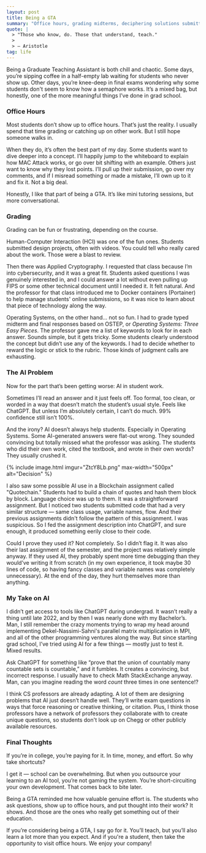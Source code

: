 ```yaml
---
layout: post
title: Being a GTA
summary: "Office hours, grading midterms, deciphering solutions submitted by student, and why teaching has its moments."
quote: |
  > "Those who know, do. Those that understand, teach."
  >
  > — Aristotle
tag: life
---
```


Being a Graduate Teaching Assistant is both chill and chaotic. Some days, you’re sipping coffee in a half-empty lab waiting for students who never show up. Other days, you’re knee-deep in final exams wondering why some students don't seem to know how a semaphore works. It’s a mixed bag, but honestly, one of the more meaningful things I’ve done in grad school.

### Office Hours

Most students don’t show up to office hours. That’s just the reality. I usually spend that time grading or catching up on other work. But I still hope someone walks in.

When they do, it’s often the best part of my day. Some students want to dive deeper into a concept. I’ll happily jump to the whiteboard to explain how MAC Attack works, or go over bit shifting with an example. Others just want to know why they lost points. I’ll pull up their submission, go over my comments, and if I misread something or made a mistake, I’ll own up to it and fix it. Not a big deal.

Honestly, I like that part of being a GTA. It’s like mini tutoring sessions, but more conversational.

### Grading

Grading can be fun or frustrating, depending on the course.

Human-Computer Interaction (HCI) was one of the fun ones. Students submitted design projects, often with videos. You could tell who really cared about the work. Those were a blast to review.

Then there was Applied Cryptography. I requested that class because I’m into cybersecurity, and it was a great fit. Students asked questions I was genuinely interested in, and I could answer a lot without even pulling up FIPS or some other technical document until I needed it. It felt natural. And the professor for that class introduced me to Docker containers (Portainer) to help manage students' online submissions, so it was nice to learn about that piece of technology along the way.

Operating Systems, on the other hand... not so fun. I had to grade typed midterm and final responses based on OSTEP, or *Operating Systems: Three Easy Pieces*. The professor gave me a list of keywords to look for in each answer. Sounds simple, but it gets tricky. Some students clearly understood the concept but didn’t use any of the keywords. I had to decide whether to reward the logic or stick to the rubric. Those kinds of judgment calls are exhausting.

### The AI Problem

Now for the part that’s been getting worse: AI in student work.

Sometimes I’ll read an answer and it just feels off. Too formal, too clean, or worded in a way that doesn’t match the student’s usual style. Feels like ChatGPT. But unless I’m absolutely certain, I can’t do much. 99% confidence still isn’t 100%.

And the irony? AI doesn’t always help students. Especially in Operating Systems. Some AI-generated answers were flat-out wrong. They sounded convincing but totally missed what the professor was asking. The students who did their own work, cited the textbook, and wrote in their own words? They usually crushed it.

{% include image.html 
    imgur="ZtcY8Lb.png" 
    max-width="500px"
    alt="Decision"
 %}

I also saw some possible AI use in a Blockchain assignment called "Quotechain." Students had to build a chain of quotes and hash them block by block. Language choice was up to them. It was a straightforward assignment. But I noticed two students submitted code that had a very similar structure — same class usage, variable names, flow. And their previous assignments didn't follow the pattern of this assignment. I was suspicious. So I fed the assignment description into ChatGPT, and sure enough, it produced something eerily close to their code.

Could I prove they used it? Not completely. So I didn’t flag it. It was also their last assignment of the semester, and the project was relatively simple anyway. If they used AI, they probably spent more time debugging than they would’ve writing it from scratch (in my own experience, it took maybe 30 lines of code, so having fancy classes and variable names was completely unnecessary). At the end of the day, they hurt themselves more than anything.

### My Take on AI

I didn’t get access to tools like ChatGPT during undergrad. It wasn’t really a thing until late 2022, and by then I was nearly done with my Bachelor’s. Man, I still remember the crazy moments trying to wrap my head around implementing Dekel-Nassimi-Sahni's parallel matrix multiplication in MPI, and all of the other programming ventures along the way. But since starting grad school, I’ve tried using AI for a few things — mostly just to test it. Mixed results.

Ask ChatGPT for something like “prove that the union of countably many countable sets is countable,” and it fumbles. It creates a convincing, but incorrect response. I usually have to check Math StackExchange anyway. Man, can you imagine reading the word *count* three times in one sentence!?

I think CS professors are already adapting. A lot of them are designing problems that AI just doesn’t handle well. They’ll write exam questions in ways that force reasoning or creative thinking, or citation. Plus, I think those professors have a network of professors they collaborate with to create unique questions, so students don't look up on Chegg or other publicly available resources.

### Final Thoughts

If you’re in college, you’re paying for it. In time, money, and effort. So why take shortcuts?

I get it — school can be overwhelming. But when you outsource your learning to an AI tool, you’re not gaming the system. You’re short-circuiting your own development. That comes back to bite later.

Being a GTA reminded me how valuable genuine effort is. The students who ask questions, show up to office hours, and put thought into their work? It shows. And those are the ones who really get something out of their education.

If you’re considering being a GTA, I say go for it. You’ll teach, but you’ll also learn a lot more than you expect. And if you're a student, then take the opportunity to visit office hours. We enjoy your company!